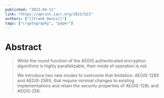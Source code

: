 ```yaml
---
published: "2023-04-11"
link: "https://eprint.iacr.org/2023/523"
authors: ["[[Frank Denis]]"]
tags: ["cryptography", "paper"]
---
```


# Abstract

> While the round function of the AEGIS authenticated encryption algorithms is highly parallelizable, their mode of operation is not.
> 
> We introduce two new modes to overcome that limitation: AEGIS-128X and AEGIS-256X, that require minimal changes to existing implementations and retain the security properties of AEGIS-128L and AEGIS-256.